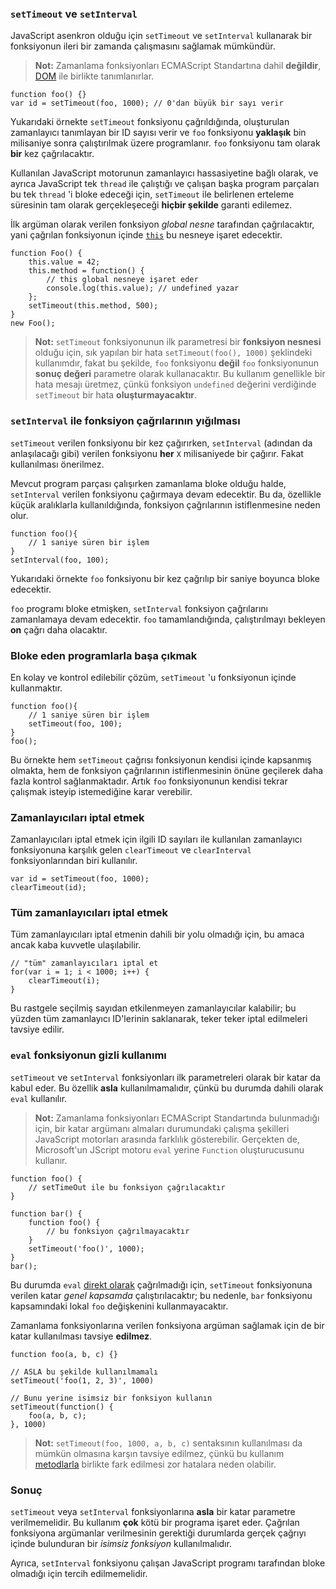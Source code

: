 ### `setTimeout` ve `setInterval`

JavaScript asenkron olduğu için `setTimeout` ve `setInterval` kullanarak bir
fonksiyonun ileri bir zamanda çalışmasını sağlamak mümkündür.

> **Not:** Zamanlama fonksiyonları ECMAScript Standartına dahil **değildir**,
> [DOM][1] ile birlikte tanımlanırlar.

    function foo() {}
    var id = setTimeout(foo, 1000); // 0'dan büyük bir sayı verir

Yukarıdaki örnekte `setTimeout` fonksiyonu çağrıldığında, oluşturulan
zamanlayıcı tanımlayan bir ID sayısı verir ve `foo` fonksiyonu **yaklaşık**
bin milisaniye sonra çalıştırılmak üzere programlanır. `foo` fonksiyonu
tam olarak **bir** kez çağrılacaktır.

Kullanılan JavaScript motorunun zamanlayıcı hassasiyetine bağlı olarak, ve
ayrıca JavaScript tek `thread` ile çalıştığı ve çalışan başka program
parçaları bu tek `thread` 'i bloke edeceği için, `setTimeout` ile belirlenen
erteleme süresinin tam olarak gerçekleşeceği **hiçbir şekilde** garanti
edilemez.

İlk argüman olarak verilen fonksiyon *global nesne* tarafından çağrılacaktır,
yani çağrılan fonksiyonun içinde [`this`](#function.this) bu nesneye işaret
edecektir.

    function Foo() {
        this.value = 42;
        this.method = function() {
            // this global nesneye işaret eder
            console.log(this.value); // undefined yazar
        };
        setTimeout(this.method, 500);
    }
    new Foo();


> **Not:** `setTimeout` fonksiyonunun ilk parametresi bir **fonksiyon nesnesi**
> olduğu için, sık yapılan bir hata `setTimeout(foo(), 1000)` şeklindeki
> kullanımdır, fakat bu şekilde, `foo` fonksiyonu **değil** `foo` fonksiyonunun
> **sonuç değeri** parametre olarak kullanacaktır. Bu kullanım genellikle bir
> hata mesajı üretmez, çünkü fonksiyon `undefined` değerini verdiğinde 
> `setTimeout` bir hata **oluşturmayacaktır**.

### `setInterval` ile fonksiyon çağrılarının yığılması

`setTimeout` verilen fonksiyonu bir kez çağırırken, `setInterval` (adından da
anlaşılacağı gibi) verilen fonksiyonu **her** `X` milisaniyede bir çağırır.
Fakat kullanılması önerilmez.

Mevcut program parçası çalışırken zamanlama bloke olduğu halde, `setInterval`
verilen fonksiyonu çağırmaya devam edecektir. Bu da, özellikle küçük aralıklarla
kullanıldığında, fonksiyon çağrılarının istiflenmesine neden olur.

    function foo(){
        // 1 saniye süren bir işlem
    }
    setInterval(foo, 100);

Yukarıdaki örnekte `foo` fonksiyonu bir kez çağrılıp bir saniye boyunca bloke
edecektir.

`foo` programı bloke etmişken, `setInterval` fonksiyon çağrılarını zamanlamaya
devam edecektir. `foo` tamamlandığında, çalıştırılmayı bekleyen **on** çağrı
daha olacaktır.

### Bloke eden programlarla başa çıkmak

En kolay ve kontrol edilebilir çözüm, `setTimeout` 'u fonksiyonun içinde
kullanmaktır.

    function foo(){
        // 1 saniye süren bir işlem
        setTimeout(foo, 100);
    }
    foo();

Bu örnekte hem `setTimeout` çağrısı fonksiyonun kendisi içinde kapsanmış olmakta,
hem de fonksiyon çağrılarının istiflenmesinin önüne geçilerek daha fazla kontrol
sağlanmaktadır. Artık  `foo` fonksiyonunun kendisi tekrar çalışmak isteyip
istemediğine karar verebilir.

### Zamanlayıcıları iptal etmek

Zamanlayıcıları iptal etmek için ilgili ID sayıları ile kullanılan zamanlayıcı
fonksiyonuna karşılık gelen `clearTimeout` ve `clearInterval` fonksiyonlarından
biri kullanılır.

    var id = setTimeout(foo, 1000);
    clearTimeout(id);

### Tüm zamanlayıcıları iptal etmek

Tüm zamanlayıcıları iptal etmenin dahili bir yolu olmadığı için, bu amaca
ancak kaba kuvvetle ulaşılabilir.

    // "tüm" zamanlayıcıları iptal et
    for(var i = 1; i < 1000; i++) {
        clearTimeout(i);
    }

Bu rastgele seçilmiş sayıdan etkilenmeyen zamanlayıcılar kalabilir; bu yüzden
tüm zamanlayıcı ID'lerinin saklanarak, teker teker iptal edilmeleri tavsiye
edilir.

### `eval` fonksiyonun gizli kullanımı

`setTimeout` ve `setInterval` fonksiyonları ilk parametreleri olarak bir katar
da kabul eder. Bu özellik **asla** kullanılmamalıdır, çünkü bu durumda dahili
olarak `eval` kullanılır.

> **Not:** Zamanlama fonksiyonları ECMAScript Standartında bulunmadığı için,
> bir katar argümanı almaları durumundaki çalışma şekilleri JavaScript motorları
> arasında farklılık gösterebilir. Gerçekten de, Microsoft'un JScript motoru
> `eval` yerine `Function` oluşturucusunu kullanır.

    function foo() {
        // setTimeOut ile bu fonksiyon çağrılacaktır
    }

    function bar() {
        function foo() {
            // bu fonksiyon çağrılmayacaktır
        }
        setTimeout('foo()', 1000);
    }
    bar();

Bu durumda `eval` [direkt olarak](#core.eval) çağrılmadığı için, `setTimeout`
fonksiyonuna verilen katar *genel kapsamda* çalıştırılacaktır; bu nedenle,
`bar` fonksiyonu kapsamındaki lokal `foo` değişkenini kullanmayacaktır.

Zamanlama fonksiyonlarına verilen fonksiyona argüman sağlamak için de bir katar
kullanılması tavsiye **edilmez**.

    function foo(a, b, c) {}
    
    // ASLA bu şekilde kullanılmamalı
    setTimeout('foo(1, 2, 3)', 1000)

    // Bunu yerine isimsiz bir fonksiyon kullanın
    setTimeout(function() {
        foo(a, b, c);
    }, 1000)

> **Not:** `setTimeout(foo, 1000, a, b, c)` sentaksının kullanılması da mümkün
> olmasına karşın tavsiye edilmez, çünkü bu kullanım [metodlarla](#function.this)
> birlikte fark edilmesi zor hatalara neden olabilir.

### Sonuç

`setTimeout` veya `setInterval` fonksiyonlarına **asla** bir katar parametre
verilmemelidir. Bu kullanım **çok** kötü bir programa işaret eder. Çağrılan
fonksiyona argümanlar verilmesinin gerektiği durumlarda gerçek çağrıyı içinde
bulunduran bir *isimsiz fonksiyon* kullanılmalıdır.

Ayrıca, `setInterval` fonksiyonu çalışan JavaScript programı tarafından bloke
olmadığı için tercih edilmemelidir.

[1]: http://en.wikipedia.org/wiki/Document_Object_Model 

